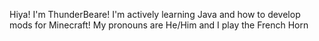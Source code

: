 Hiya! I'm ThunderBeare!
I'm actively learning Java and how to develop mods for Minecraft!
My pronouns are He/Him and I play the French Horn
